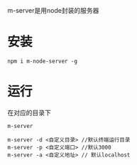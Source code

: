 

m-server是用node封装的服务器



# 安装



```
npm i m-node-server -g
```



# 运行

在对应的目录下

```
m-server

m-server -d <自定义目录> //默认终端运行目录
m-server -p <自定义端口> //默认3000
m-server -a <自定义地址> // 默认localhost
```
